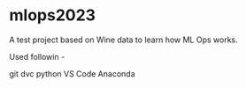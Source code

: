 # mlops2023

A test project based on Wine data to learn how ML Ops works.

Used followin -

git
dvc
python
VS Code
Anaconda

